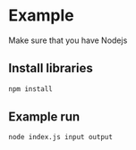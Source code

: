# Example

Make sure that you have Nodejs

## Install libraries
```bat
npm install
```

## Example run

```bat
node index.js input output
```